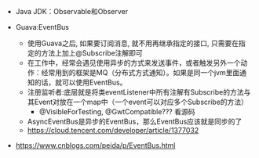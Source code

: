 + Java JDK：Observable和Observer
+ Guava:EventBus
    + 使用Guava之后, 如果要订阅消息, 就不用再继承指定的接口, 只需要在指定的方法上加上@Subscribe注解即可
    + 在工作中，经常会遇见使用异步的方式来发送事件，或者触发另外一个动作：经常用到的框架是MQ（分布式方式通知）。如果是同一个jvm里面通知的话，就可以使用EventBus。
    + 注册监听者:底层就是将类eventListener中所有注解有Subscribe的方法与其Event对放在一个map中（一个event可以对应多个Subscribe的方法）
        - @VisibleForTesting, @GwtCompatible??? 看源码
    + AsyncEventBus是异步的EventBus，那么EventBus应该就是同步的了  
    + https://cloud.tencent.com/developer/article/1377032  

+ <https://www.cnblogs.com/peida/p/EventBus.html>